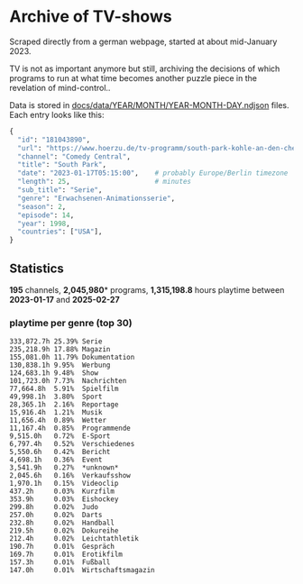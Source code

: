 # Archive of TV-shows

Scraped directly from a german webpage, started at about mid-January 2023.

TV is not as important anymore but still, archiving the decisions of which programs to run at what time
becomes another puzzle piece in the revelation of mind-control.. 

Data is stored in [docs/data/YEAR/MONTH/YEAR-MONTH-DAY.ndjson](docs/data/) files. 
Each entry looks like this:

```python
{
  "id": "181043890", 
  "url": "https://www.hoerzu.de/tv-programm/south-park-kohle-an-den-chefkoch/bid_181043890/", 
  "channel": "Comedy Central", 
  "title": "South Park", 
  "date": "2023-01-17T05:15:00",    # probably Europe/Berlin timezone 
  "length": 25,                     # minutes 
  "sub_title": "Serie", 
  "genre": "Erwachsenen-Animationsserie", 
  "season": 2, 
  "episode": 14, 
  "year": 1998, 
  "countries": ["USA"],
}
```

## Statistics

**195** channels, **2,045,980*** programs, **1,315,198.8** hours playtime between **2023-01-17** and **2025-02-27**


### playtime per genre (top 30)

    333,872.7h 25.39% Serie
    235,218.9h 17.88% Magazin
    155,081.0h 11.79% Dokumentation
    130,838.1h 9.95%  Werbung
    124,683.1h 9.48%  Show
    101,723.0h 7.73%  Nachrichten
    77,664.8h  5.91%  Spielfilm
    49,998.1h  3.80%  Sport
    28,365.1h  2.16%  Reportage
    15,916.4h  1.21%  Musik
    11,656.4h  0.89%  Wetter
    11,167.4h  0.85%  Programmende
    9,515.0h   0.72%  E-Sport
    6,797.4h   0.52%  Verschiedenes
    5,550.6h   0.42%  Bericht
    4,698.1h   0.36%  Event
    3,541.9h   0.27%  *unknown*
    2,045.6h   0.16%  Verkaufsshow
    1,970.1h   0.15%  Videoclip
    437.2h     0.03%  Kurzfilm
    353.9h     0.03%  Eishockey
    299.8h     0.02%  Judo
    257.0h     0.02%  Darts
    232.8h     0.02%  Handball
    219.5h     0.02%  Dokureihe
    212.4h     0.02%  Leichtathletik
    190.7h     0.01%  Gespräch
    169.7h     0.01%  Erotikfilm
    157.3h     0.01%  Fußball
    147.0h     0.01%  Wirtschaftsmagazin
